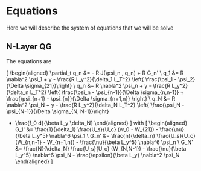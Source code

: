 # Equations

Here we will describe the system of equations that we will be solve

## N-Layer QG

The equations are

\[
\begin{aligned}
\partial_t q_n &= - R J(\psi_n , q_n) + R G_n'
\\
 q_1 &= R \nabla^2 \psi_1 + y - \frac{R L_y^2}{\delta_1 L_T^2} \left\{ \frac{\psi_1 - \psi_2}{\Delta \sigma_{21}}\right\}
  \\
 q_n &= R \nabla^2 \psi_n + y - \frac{R L_y^2}{\delta_n L_T^2} \left\{ \frac{\psi_n - \psi_{n-1}}{\Delta \sigma_{n,n-1}} +
\frac{\psi_{n+1} - \psi_{n}}{\Delta \sigma_{n+1,n}}
  \right\}
 \\
 q_N &= R \nabla^2 \psi_N + y - \frac{R L_y^2}{\delta_N L_T^2} \left\{ \frac{\psi_N - \psi_{N-1}}{\Delta \sigma_{N, N-1}}\right\}
 + \frac{f_0 d}{\beta L_y \delta_N}
\end{aligned}
\]
with
\[
\begin{aligned}
G_1' &= \frac{1}{\delta_1} \frac{U_s}{U_c} (w_0 - W_{21}) - \frac{\nu}{\beta L_y^5} \nabla^6 \psi_1
\\
G_n' &= \frac{n}{\delta_n} \frac{U_s}{U_c} (W_{n,n-1} - W_{n+1,n}) - \frac{\nu}{\beta L_y^5} \nabla^6 \psi_n
\\
G_N' &= \frac{N}{\delta_N} \frac{U_s}{U_c} (W_{N,N-1}) - \frac{\nu}{\beta L_y^5} \nabla^6 \psi_N - \frac{\epsilon}{\beta L_y} \nabla^2 \psi_N
\end{aligned}
\]
